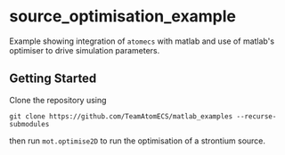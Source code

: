 # source_optimisation_example

Example showing integration of `atomecs` with matlab and use of matlab's optimiser to drive simulation parameters.

## Getting Started

Clone the repository using
```
git clone https://github.com/TeamAtomECS/matlab_examples --recurse-submodules
```
then run `mot.optimise2D` to run the optimisation of a strontium source.
